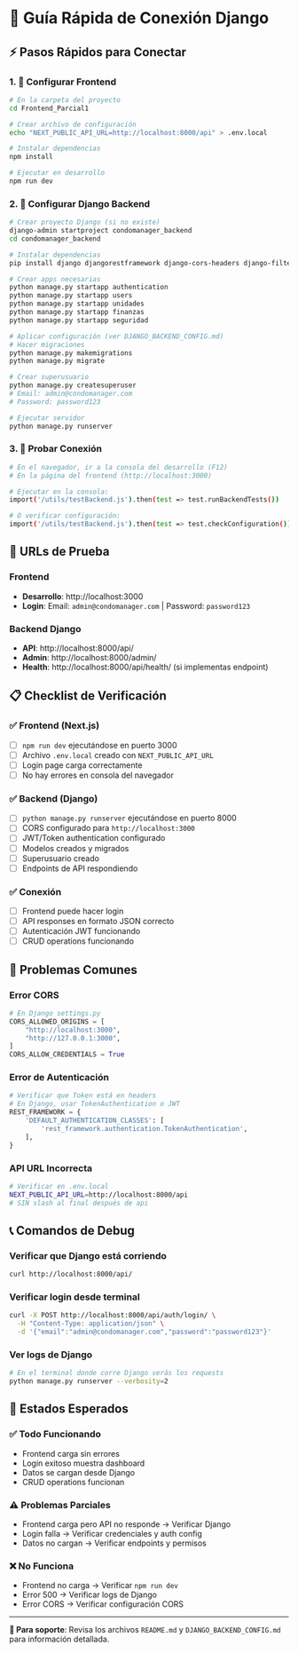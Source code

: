 # 🚀 Guía Rápida de Conexión Django

## ⚡ Pasos Rápidos para Conectar

### 1. 🔧 Configurar Frontend
```bash
# En la carpeta del proyecto
cd Frontend_Parcial1

# Crear archivo de configuración
echo "NEXT_PUBLIC_API_URL=http://localhost:8000/api" > .env.local

# Instalar dependencias
npm install

# Ejecutar en desarrollo
npm run dev
```

### 2. 🐍 Configurar Django Backend
```bash
# Crear proyecto Django (si no existe)
django-admin startproject condomanager_backend
cd condomanager_backend

# Instalar dependencias
pip install django djangorestframework django-cors-headers django-filter Pillow

# Crear apps necesarias
python manage.py startapp authentication
python manage.py startapp users
python manage.py startapp unidades
python manage.py startapp finanzas
python manage.py startapp seguridad

# Aplicar configuración (ver DJANGO_BACKEND_CONFIG.md)
# Hacer migraciones
python manage.py makemigrations
python manage.py migrate

# Crear superusuario
python manage.py createsuperuser
# Email: admin@condomanager.com
# Password: password123

# Ejecutar servidor
python manage.py runserver
```

### 3. 🧪 Probar Conexión
```bash
# En el navegador, ir a la consola del desarrollo (F12)
# En la página del frontend (http://localhost:3000)

# Ejecutar en la consola:
import('/utils/testBackend.js').then(test => test.runBackendTests())

# O verificar configuración:
import('/utils/testBackend.js').then(test => test.checkConfiguration())
```

## 🔗 URLs de Prueba

### Frontend
- **Desarrollo**: http://localhost:3000
- **Login**: Email: `admin@condomanager.com` | Password: `password123`

### Backend Django
- **API**: http://localhost:8000/api/
- **Admin**: http://localhost:8000/admin/
- **Health**: http://localhost:8000/api/health/ (si implementas endpoint)

## 📋 Checklist de Verificación

### ✅ Frontend (Next.js)
- [ ] `npm run dev` ejecutándose en puerto 3000
- [ ] Archivo `.env.local` creado con `NEXT_PUBLIC_API_URL`
- [ ] Login page carga correctamente
- [ ] No hay errores en consola del navegador

### ✅ Backend (Django)
- [ ] `python manage.py runserver` ejecutándose en puerto 8000
- [ ] CORS configurado para `http://localhost:3000`
- [ ] JWT/Token authentication configurado
- [ ] Modelos creados y migrados
- [ ] Superusuario creado
- [ ] Endpoints de API respondiendo

### ✅ Conexión
- [ ] Frontend puede hacer login
- [ ] API responses en formato JSON correcto
- [ ] Autenticación JWT funcionando
- [ ] CRUD operations funcionando

## 🐛 Problemas Comunes

### Error CORS
```python
# En Django settings.py
CORS_ALLOWED_ORIGINS = [
    "http://localhost:3000",
    "http://127.0.0.1:3000",
]
CORS_ALLOW_CREDENTIALS = True
```

### Error de Autenticación
```python
# Verificar que Token está en headers
# En Django, usar TokenAuthentication o JWT
REST_FRAMEWORK = {
    'DEFAULT_AUTHENTICATION_CLASSES': [
        'rest_framework.authentication.TokenAuthentication',
    ],
}
```

### API URL Incorrecta
```bash
# Verificar en .env.local
NEXT_PUBLIC_API_URL=http://localhost:8000/api
# SIN slash al final después de api
```

## 📞 Comandos de Debug

### Verificar que Django está corriendo
```bash
curl http://localhost:8000/api/
```

### Verificar login desde terminal
```bash
curl -X POST http://localhost:8000/api/auth/login/ \
  -H "Content-Type: application/json" \
  -d '{"email":"admin@condomanager.com","password":"password123"}'
```

### Ver logs de Django
```bash
# En el terminal donde corre Django verás los requests
python manage.py runserver --verbosity=2
```

## 🎯 Estados Esperados

### ✅ Todo Funcionando
- Frontend carga sin errores
- Login exitoso muestra dashboard
- Datos se cargan desde Django
- CRUD operations funcionan

### ⚠️ Problemas Parciales
- Frontend carga pero API no responde → Verificar Django
- Login falla → Verificar credenciales y auth config
- Datos no cargan → Verificar endpoints y permisos

### ❌ No Funciona
- Frontend no carga → Verificar `npm run dev`
- Error 500 → Verificar logs de Django
- Error CORS → Verificar configuración CORS

---

**📱 Para soporte**: Revisa los archivos `README.md` y `DJANGO_BACKEND_CONFIG.md` para información detallada.